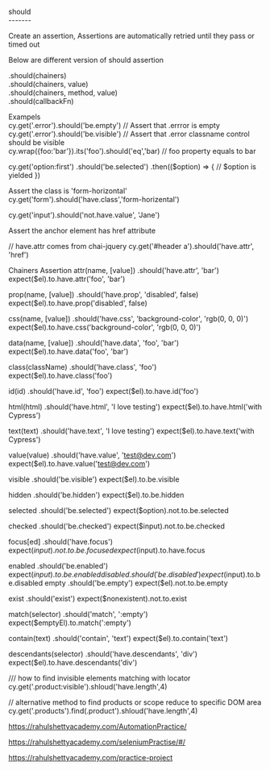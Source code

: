 should <br>
-------<br>

Create an assertion, Assertions are automatically retried until they pass or timed out

Below are different version of should assertion

.should(chainers)<br>
.should(chainers, value)<br>
.should(chainers, method, value)<br>
.should(callbackFn)<br>

Exampels <br>
cy.get('.error').should('be.empty') // Assert that .errror is empty 
cy.get('.error').should('be.visible') // Assert that .error classname control should be visible <br>
cy.wrap({foo:'bar'}).its('foo').should('eq','bar) // foo property equals to bar 


cy.get('option:first')
  .should('be.selected')
  .then(($option) => {
    // $option is yielded
  })


  Assert the class is 'form-horizontal' <br> 
  cy.get('form').should('have.class','form-horizental')<br>

  cy.get('input').should('not.have.value', 'Jane')


Assert the anchor element has href attribute

  // have.attr comes from chai-jquery
cy.get('#header a').should('have.attr', 'href')



Chainers	            Assertion
attr(name, [value])	    .should('have.attr', 'bar')
expect($el).to.have.attr('foo', 'bar')

prop(name, [value])	    .should('have.prop', 'disabled', false)
expect($el).to.have.prop('disabled', false)

css(name, [value])	    .should('have.css', 'background-color', 'rgb(0, 0, 0)')
expect($el).to.have.css('background-color', 'rgb(0, 0, 0)')

data(name, [value])	    .should('have.data', 'foo', 'bar')
expect($el).to.have.data('foo', 'bar')

class(className)	    .should('have.class', 'foo')
expect($el).to.have.class('foo')

id(id)	    .should('have.id', 'foo')
expect($el).to.have.id('foo')

html(html)	    .should('have.html', 'I love testing')
expect($el).to.have.html('with Cypress')

text(text)	    .should('have.text', 'I love testing')
expect($el).to.have.text('with Cypress')

value(value)	    .should('have.value', 'test@dev.com')
expect($el).to.have.value('test@dev.com')

visible	    .should('be.visible')
expect($el).to.be.visible

hidden	    .should('be.hidden')
expect($el).to.be.hidden

selected	    .should('be.selected')
expect($option).not.to.be.selected

checked	    .should('be.checked')
expect($input).not.to.be.checked

focus[ed]	    .should('have.focus')
expect($input).not.to.be.focused
expect($input).to.have.focus

enabled	    .should('be.enabled')
expect($input).to.be.enabled
disabled	.should('be.disabled')
expect($input).to.be.disabled
empty	.should('be.empty')
expect($el).not.to.be.empty

exist	.should('exist')
expect($nonexistent).not.to.exist

match(selector)	.should('match', ':empty')
expect($emptyEl).to.match(':empty')

contain(text)	.should('contain', 'text')
expect($el).to.contain('text')

descendants(selector)	.should('have.descendants', 'div')
expect($el).to.have.descendants('div')


/// how to find invisible elements matching with locator  <br>
cy.get('.product:visible').shloud('have.length',4) 

// alternative method to find products or scope reduce to specific DOM area <br>
cy.get('.products').find(.product').shloud('have.length',4) 

https://rahulshettyacademy.com/AutomationPractice/

https://rahulshettyacademy.com/seleniumPractise/#/

https://rahulshettyacademy.com/practice-project



